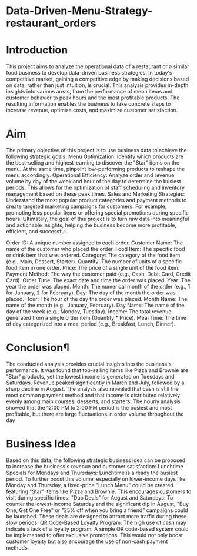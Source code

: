 # Data-Driven-Menu-Strategy-restaurant_orders
# Introduction
This project aims to analyze the operational data of a restaurant or a similar food business to develop data-driven business strategies. In today's competitive market, gaining a competitive edge by making decisions based on data, rather than just intuition, is crucial. This analysis provides in-depth insights into various areas, from the performance of menu items and customer behavior to peak hours and the most profitable products. The resulting information enables the business to take concrete steps to increase revenue, optimize costs, and maximize customer satisfaction.

# Aim
The primary objective of this project is to use business data to achieve the following strategic goals:
Menu Optimization: Identify which products are the best-selling and highest-earning to discover the "Star" items on the menu. At the same time, pinpoint low-performing products to reshape the menu accordingly.
Operational Efficiency: Analyze order and revenue volume by day of the week and hour of the day to determine the busiest periods. This allows for the optimization of staff scheduling and inventory management based on these peak times.
Sales and Marketing Strategies: Understand the most popular product categories and payment methods to create targeted marketing campaigns for customers. For example, promoting less popular items or offering special promotions during specific hours.
Ultimately, the goal of this project is to turn raw data into meaningful and actionable insights, helping the business become more profitable, efficient, and successful.

Order ID: A unique number assigned to each order.
Customer Name: The name of the customer who placed the order.
Food Item: The specific food or drink item that was ordered.
Category: The category of the food item (e.g., Main, Dessert, Starter).
Quantity: The number of units of a specific food item in one order.
Price: The price of a single unit of the food item.
Payment Method: The way the customer paid (e.g., Cash, Debit Card, Credit Card).
Order Time: The exact date and time the order was placed.
Year: The year the order was placed.
Month: The numerical month of the order (e.g., 1 for January, 2 for February).
Day: The day of the month the order was placed.
Hour: The hour of the day the order was placed.
Month Name: The name of the month (e.g., January, February).
Day Name: The name of the day of the week (e.g., Monday, Tuesday).
Income: The total revenue generated from a single order item (Quantity * Price).
Meal Time: The time of day categorized into a meal period (e.g., Breakfast, Lunch, Dinner).


# Conclusion¶
The conducted analysis provides crucial insights into the business's performance. It was found that top-selling items like Pizza and Brownie are "Star" products, yet the lowest income is generated on Tuesdays and Saturdays. Revenue peaked significantly in March and July, followed by a sharp decline in August. The analysis also revealed that cash is still the most common payment method and that income is distributed relatively evenly among main courses, desserts, and starters. The hourly analysis showed that the 12:00 PM to 2:00 PM period is the busiest and most profitable, but there are large fluctuations in order volume throughout the day

# Business Idea
Based on this data, the following strategic business idea can be proposed to increase the business's revenue and customer satisfaction:
Lunchtime Specials for Mondays and Thursdays: Lunchtime is already the busiest period. To further boost this volume, especially on lower-income days like Monday and Thursday, a fixed-price "Lunch Menu" could be created featuring "Star" items like Pizza and Brownie. This encourages customers to visit during specific times.
"Duo Deals" for August and Saturdays: To counter the lowest-income Saturday and the significant dip in August, "Buy One, Get One Free" or "25% off when you bring a friend" campaigns could be launched. These deals are designed to attract more traffic during these slow periods.
QR Code-Based Loyalty Program: The high use of cash may indicate a lack of a loyalty program. A simple QR code-based system could be implemented to offer exclusive promotions. This would not only boost customer loyalty but also encourage the use of non-cash payment methods.
